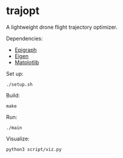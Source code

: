 # trajopt

A lightweight drone flight trajectory optimizer.

Dependencies:
- [Epigraph](https://github.com/EmbersArc/Epigraph)
- [Eigen](https://eigen.tuxfamily.org/index.php?title=Main_Page)
- [Matplotlib](https://matplotlib.org/)

Set up:
```
./setup.sh
```

Build:
```
make
```

Run:
```
./main
```

Visualize:
```
python3 script/viz.py
```
